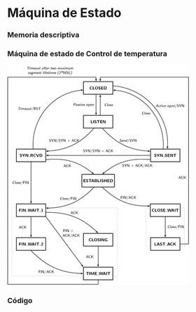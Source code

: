 # Máquina de Estado
### Memoria descriptiva

### Máquina de estado de Control de temperatura

 ![./recursos/tcp-state-machine.png](https://github.com/Adrian-REH/Adrian-REH-TrabajoPractico-Informatica2_TCP/blob/main/recursos/tcp-state-machine.png)


### Código
